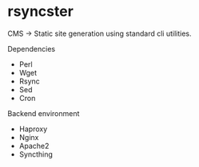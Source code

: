 # rsyncster
CMS -> Static site generation using standard cli utilities.

Dependencies
* Perl
* Wget
* Rsync
* Sed
* Cron

Backend environment 
* Haproxy
* Nginx
* Apache2
* Syncthing
